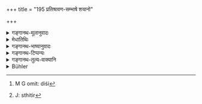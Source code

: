 +++
title = "195 प्रतिश्रावण-सम्भाषे शयानो"

+++

<details><summary>गङ्गानथ-मूलानुवादः</summary>

He should not listen to and converse with (his Teacher), while lying down; nor while seated, nor while eating, nor while standing, nor with his face turned away.—(196)
</details>

<details><summary>मेधातिथिः</summary>

**प्रतिश्रवणम्** आहूयमानस्य कार्ये नियुज्यमानस्य गुरुसंबन्धिवचनाकर्णनम् । **संभाषा** गुरुणा सहोक्तिप्रत्युक्तिकरणम् । ते **प्रतिशवणसंभाशे** । **शयानः** स्वे स्रस्तरे निक्षिप्तगात्रः । **न समाचरेन्** न कुर्यात् । **नासीन** आसने चोपविष्टः । **न भुञ्जानः** । **न तिष्ठन्न्** एकस्मिन्न् एव देशे ऽविचलन्न् ऊर्ध्वं स्थितः । **न** पुनः **पराङ्मुखः** । यस्यां दिशि[^५१३] गुरुर् दृश्यते ततः परावृत्य स्थितो[^५१४] न कुर्यात् ॥ २.१९५ ॥


[^५१४]:
     J: sthitir


[^५१३]:
     M G omit: diśi
</details>

<details><summary>गङ्गानथ-भाष्यानुवादः</summary>

‘*Listen to*’—*i.e*., listening to the words of the Teacher, when the latter calls him and directs him to do some work.

‘*Converse with*’—*i.e*., holding conversation with the teacher.

‘Listening’ and ‘conversing’ form the copulative compound ‘*pratiśravaṇasambhāṣe*.’

‘*While lying down*’;—*i.e*., with his body reclining upon his owa bed.

‘*Na samācaret*’—should not do.

‘*Not* *while seated*’—upon a seat.

‘*Nor while eating, nor while stand*,’—*i.e*., standing up right in one place, without moving.

‘*Nor with face turned away*’—*i.e*., with face averted from the direction in which the Teacher may be looking.—(195)
</details>

<details><summary>गङ्गानथ-टिप्पन्यः</summary>

This verse is quoted in *Madanapārijāta* (p. 106);—and in *Aparārka* (p. 56), which explains ‘*pratiśravaṇc*’ as ‘*aṅgīkāra*’ ‘acceptance’.
</details>

<details><summary>गङ्गानथ-तुल्य-वाक्यानि</summary>

*Gautama* (2.31).—‘The answering of the teacher should be done while one
is not lying down, or sitting or standing.’

*Āpastamba-Dharmasūtra* (1.6.5, 7).—‘Near the teacher, he should not
address the teacher lying down; nor without rising while the teacher is standing.’

*Viṣṇu* (28.18).—‘He should not address the teacher, while standing, or
seated or lying down, or eating, or with face turned away.’
</details>

<details><summary>Bühler</summary>

195	Let him not answer or converse with (his teacher), reclining on a bed, nor sitting, nor eating, nor standing, nor with an averted face.
</details>
